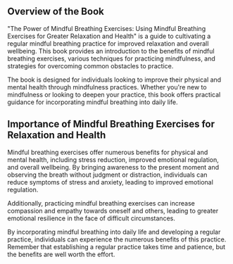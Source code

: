 
Overview of the Book
--------------------

"The Power of Mindful Breathing Exercises: Using Mindful Breathing Exercises for Greater Relaxation and Health" is a guide to cultivating a regular mindful breathing practice for improved relaxation and overall wellbeing. This book provides an introduction to the benefits of mindful breathing exercises, various techniques for practicing mindfulness, and strategies for overcoming common obstacles to practice.

The book is designed for individuals looking to improve their physical and mental health through mindfulness practices. Whether you're new to mindfulness or looking to deepen your practice, this book offers practical guidance for incorporating mindful breathing into daily life.

Importance of Mindful Breathing Exercises for Relaxation and Health
-------------------------------------------------------------------

Mindful breathing exercises offer numerous benefits for physical and mental health, including stress reduction, improved emotional regulation, and overall wellbeing. By bringing awareness to the present moment and observing the breath without judgment or distraction, individuals can reduce symptoms of stress and anxiety, leading to improved emotional regulation.

Additionally, practicing mindful breathing exercises can increase compassion and empathy towards oneself and others, leading to greater emotional resilience in the face of difficult circumstances.

By incorporating mindful breathing into daily life and developing a regular practice, individuals can experience the numerous benefits of this practice. Remember that establishing a regular practice takes time and patience, but the benefits are well worth the effort.
